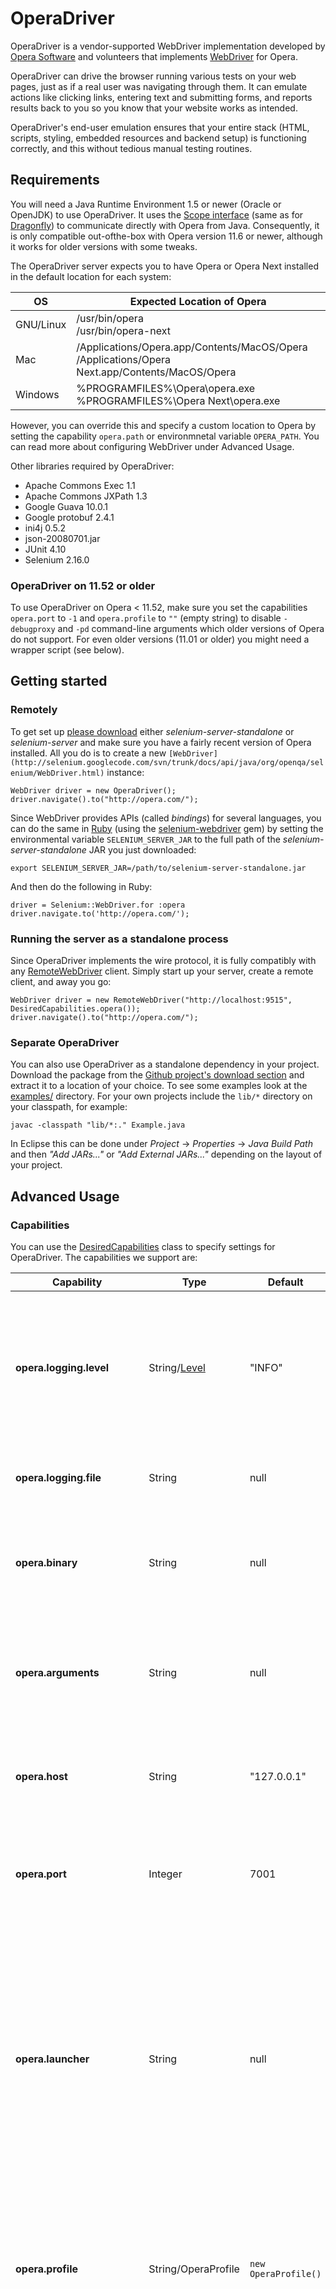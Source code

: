 OperaDriver
===========

OperaDriver is a vendor-supported WebDriver implementation developed
by [Opera Software](http://opera.com/) and volunteers that implements
[WebDriver](http://code.google.com/p/selenium/) for Opera.

OperaDriver can drive the browser running various tests on your web
pages, just as if a real user was navigating through them.  It can
emulate actions like clicking links, entering text and submitting
forms, and reports results back to you so you know that your website
works as intended.

OperaDriver's end-user emulation ensures that your entire stack (HTML,
scripts, styling, embedded resources and backend setup) is functioning
correctly, and this without tedious manual testing routines.


Requirements
------------

You will need a Java Runtime Environment 1.5 or newer (Oracle or
OpenJDK) to use OperaDriver.  It uses the [Scope
interface](http://dragonfly.opera.com/app/scope-interface/) (same as
for [Dragonfly](http://www.opera.com/dragonfly/)) to communicate
directly with Opera from Java.  Consequently, it is only compatible
out-ofthe-box with Opera version 11.6 or newer, although it works for
older versions with some tweaks.

The OperaDriver server expects you to have Opera or Opera Next
installed in the default location for each system:

| __OS__    | __Expected Location of Opera__                                                                      |
|-----------|-----------------------------------------------------------------------------------------------------|
| GNU/Linux | /usr/bin/opera<br />/usr/bin/opera-next                                                             |
| Mac       | /Applications/Opera.app/Contents/MacOS/Opera<br />/Applications/Opera Next.app/Contents/MacOS/Opera |
| Windows   | %PROGRAMFILES%\Opera\opera.exe<br />%PROGRAMFILES%\Opera Next\opera.exe                             |

However, you can override this and specify a custom location to Opera
by setting the capability `opera.path` or environmnetal variable
`OPERA_PATH`.  You can read more about configuring WebDriver under
Advanced Usage.

Other libraries required by OperaDriver:

  * Apache Commons Exec 1.1
  * Apache Commons JXPath 1.3
  * Google Guava 10.0.1
  * Google protobuf 2.4.1
  * ini4j 0.5.2
  * json-20080701.jar
  * JUnit 4.10
  * Selenium 2.16.0

### OperaDriver on 11.52 or older

To use OperaDriver on Opera < 11.52, make sure you set the
capabilities `opera.port` to `-1` and `opera.profile` to `""` (empty
string) to disable `-debugproxy` and `-pd` command-line arguments
which older versions of Opera do not support.  For even older versions
(11.01 or older) you might need a wrapper script (see below).


Getting started
---------------

### Remotely

To get set up [please
download](http://code.google.com/p/selenium/downloads/list) either
*selenium-server-standalone* or *selenium-server* and make sure you
have a fairly recent version of Opera installed.  All you do is to
create a new
`[WebDriver](http://selenium.googlecode.com/svn/trunk/docs/api/java/org/openqa/selenium/WebDriver.html)`
instance:

    WebDriver driver = new OperaDriver();
    driver.navigate().to("http://opera.com/");

Since WebDriver provides APIs (called *bindings*) for several
languages, you can do the same in
[Ruby](http://selenium.googlecode.com/svn/trunk/docs/api/rb/index.html)
(using the
[selenium-webdriver](http://rubygems.org/gems/selenium-webdriver) gem)
by setting the environmental variable `SELENIUM_SERVER_JAR` to the
full path of the *selenium-server-standalone* JAR you just downloaded:

    export SELENIUM_SERVER_JAR=/path/to/selenium-server-standalone.jar

And then do the following in Ruby:

    driver = Selenium::WebDriver.for :opera
    driver.navigate.to('http://opera.com/');


### Running the server as a standalone process

Since OperaDriver implements the wire protocol, it is fully compatibly
with any
[RemoteWebDriver](http://code.google.com/p/selenium/wiki/RemoteWebDriver)
client.  Simply start up your server, create a remote client, and away
you go:

    WebDriver driver = new RemoteWebDriver("http://localhost:9515", DesiredCapabilities.opera());
    driver.navigate().to("http://opera.com/");


### Separate OperaDriver

You can also use OperaDriver as a standalone dependency in your
project.  Download the package from the [Github project's download
section](https://github.com/operasoftware/operadriver/downloads) and
extract it to a location of your choice.  To see some examples look at
the
[examples/](https://github.com/operasoftware/operadriver/tree/master/examples)
directory.  For your own projects include the `lib/*` directory on
your classpath, for example:

    javac -classpath "lib/*:." Example.java

In Eclipse this can be done under _Project_ → _Properties_ → _Java
Build Path_ and then *"Add JARs..."* or *"Add External JARs..."*
depending on the layout of your project.


Advanced Usage
--------------

### Capabilities

You can use the
[DesiredCapabilities](http://selenium.googlecode.com/svn/trunk/docs/api/java/org/openqa/selenium/remote/DesiredCapabilities.html)
class to specify settings for OperaDriver.  The capabilities we
support are:

| __Capability__              | __Type__ | __Default__ | __Description__             |
|-----------------------------|----------|-------------|-----------------------------|
| __opera.logging.level__     | String/[Level](http://docs.oracle.com/javase/1.4.2/docs/api/java/util/logging/Level.html) | "INFO" | How verbose the logging should be.  Available levels are: SEVERE (highest value), WARNING, INFO, CONFIG, FINE, FINER, FINEST (lowest value), ALL.  Default is INFO.
| __opera.logging.file__      | String   | null        | Where to send the output of the logging.  Default is to not write to file.
| __opera.binary__            | String   | null        | Path to the Opera binary to use.  If not specified, OperaDriver will guess the path to your Opera installation.
| __opera.arguments__         | String   | null        | Arguments to pass on to Opera, separated by spaces.  See `opera -help` for available command-line arguments.
| __opera.host__              | String   | "127.0.0.1" | The host Opera should connect to.  Unless you're starting Opera manually you won't need this.
| __opera.port__              | Integer  | 7001        | The port Opera should connect to.  0 = Random port, -1 = Opera default (port 7001) (for use with Opera < 12).
| __opera.launcher__          | String   | null        | Absolute path to the launcher binary to use.  The launcher is a gateway between OperaDriver and the Opera browser, and is being used for controlling and monitoring the binary, and taking external screenshots.  If left blank, OperaDriver will use the launcher supplied with the package.
| __opera.profile__           | String/OperaProfile | `new OperaProfile()` | Directory string for the Opera profile to use.  If left empty, a new random profile will be used.  If "", an empty string, then the default autotest profile directory is used.
| __opera.idle__              | Boolean  | false       | Whether to use Opera's alternative implicit wait implementation.  It will use an in-browser heuristic to guess when a page has finished loading,allowing us to determine with great accuracy whether there are any planned events in the document.  This functionality is useful for very simple test cases, but not designed for real-world testing.  It is disabled by default.
| __opera.display__           | Integer  | null        | The X display to use.  (Only works on UNIX-like OSes.)
| __opera.autostart__         | Boolean  | true        | Whether to auto-start the Opera binary.  If false, OperaDriver will wait for a connection from the browser.  Go to "opera:debug", enter the correct port number and hit "Connect" to connect manually.
| __opera.no_restart__        | Boolean  | false       | Whether to restart.
| __opera.no_quit__           | Boolean  | false       | Whether to quit Opera when OperaDriver is shut down.  If enabled, it will keep the browser running after the driver is shut down.
| __opera.guess_binary_path__ | Boolean  | true        | Whether to guess the path to Opera if it isn't set in `opera.binary`.
| __opera.product__           | String   | null        | The product we are using, for example "desktop" or "core-desktop", "sdk".  See [OperaProduct](https://github.com/operasoftware/operadriver/blob/master/src/com/opera/core/systems/OperaProduct.java) for all available values.

To use capabilities:

    DesiredCapabilities capabilities = DesiredCapabilities.opera();
    capabilities.setCapability("opera.profile", new OperaProfile("/path/to/existing/profile"));
    capabilities.setCapability("opera.logging.level", Level.CONFIG);
    capabilities.setCapability("opera.logging.file", "/var/log/operadriver.log");
    capabilities.setCapability("opera.display", 8);
    capabilities.setCapability("opera.profile", "/home/andreastt/my-own-opera-profile");

    // Now use it
    WebDriver driver = new OperaDriver(capabilities);
    driver.navigate().to("http://opera.com/");

See also the information available on the
[RemoteWebDriver](http://code.google.com/p/selenium/wiki/RemoteWebDriver)
at the Selenium wiki.

You can also provide an `OperaProfile` object to use a new, fresh
random profile (default) or specifying an existing profile on your
system.  You can manipulate the profile before Opera is started to
i.e. set preferences you wish to use:

    DesiredCapabiltiies capabilities = DesiredCapabilities.opera();
    OperaProfile profile = new OperaProfile();  // fresh, random profile
    profile.preferences().set("User Prefs", "Ignore Unrequested Popups", false);
    capabilities.setCapability("opera.profile", profile);

    WebDriver driver = new OperaDriver(capabilities);


### Environment variables

To specify such things as a custom location of the Opera binary and the
command-line arguments to use, you may use environmental variables also.  This
is a list of the environmental variables which can be set on any operating
system:

| __Name__          | __Description__                                                                                                                                                                                                              |
|-------------------|------------------------------------------------------------------------------------------------------------------------------------------------------------------------------------------------------------------------------|
| __OPERA_PATH__    | The absolute path to the Opera binary you want to use.  If not set OperaDriver will try to locate Opera on your system.                                                                                                      |
| __OPERA_ARGS__    | A space-delimited list of arguments to pass on to Opera, e.g. `-nowindow`, `-dimensions 1600x1200`, &c.  See `opera --help` to view available arguments.                                                                     |
| __OPERA_PRODUCT__ | To override the product check when running the OperaDriver tests.  Set this to any value specified in [OperaProduct](https://github.com/operasoftware/operadriver/blob/master/src/com/opera/core/systems/OperaProduct.java). |

To set environment variables:

  * __Linux and Mac__: `export OPERA_PATH=...`, and add this line to `~/.bashrc` (or your shell's configuration file) to use in all future sessions.
  * __Windows__: Please follow this guide: http://support.microsoft.com/kb/310519


Supported Opera versions
------------------------

### Desktop

This is a list of the official Opera Desktop versions supported by OperaDriver:

| __Version__ | __Workaround/tweaks needed__                                                                                                |
|-------------|-----------------------------------------------------------------------------------------------------------------------------|
| 12.00       | *(Not released yet)*                                                                                                        |
| 11.60       |                                                                                                                             |
| 11.52       | Set `opera.port` to `-1` and `opera.profile` to "" (empty string) to disable `-debugproxy` and `-pd` command-line arguments |
| 11.51       |                                                                                                                             |
| 11.50       |                                                                                                                             |
| 11.11       |                                                                                                                             |
| 11.10       |                                                                                                                             |
| 11.01       | `-autotestmode` command-line argument is not supported, use a wrapper script                                                |
| 11.00       |                                                                                                                             |


#### Wrapper script

Some Opera versions don't support the `-autotestmode`, `-debugproxy` or `-pd`
arguments sent by OperaDriver by default.  You can bypass this problem by
creating a wrapper script like this and pointing the capability `opera.binary`
to its absolute path:

    #!/bin/sh
    # Wrapper to prevent the -autotestmode argument reaching this version of Opera
    # which doesn't support it.
    `dirname $0`/opera

Known issues 
------------

* Modifier keys' states are not preserved across multiple `.sendKeys()` calls in `Actions`
* Problems with Operas with IME feature enabled (Opera Mobile, Android)
* No support for Opera Mini
* No support for JavaScript alert/popup dialogues
* getScreenshotAs() only returns image data of the current viewport, other parts of the image will be black.
* Requires Administrator privileges on Windows Vista and 7 when Opera 11.5x is installed in the default location (Program Files).
* Not possible to move into an image enclosed in a link
* Failing the test for clicking a button that closes an open window does not cause the browser to hang
* Failing test for getting window handles after closing a window
* Problems with coordinates on moving mouse back and forth past view port
* Closing the final browser window causes an exception
* Tests for typing multibyte characters will fail on Windows unless you have the correct charset